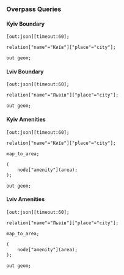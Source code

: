 ### Overpass Queries

#### Kyiv Boundary

```
[out:json][timeout:60];

relation["name"="Київ"]["place"="city"];

out geom;
```

#### Lviv Boundary

```
[out:json][timeout:60];

relation["name"="Львів"]["place"="city"];

out geom;
```

#### Kyiv Amenities

```
[out:json][timeout:60];

relation["name"="Київ"]["place"="city"];

map_to_area;

(
	node["amenity"](area);
);

out geom;
```

#### Lviv Amenities

```
[out:json][timeout:60];

relation["name"="Львів"]["place"="city"];

map_to_area;

(
	node["amenity"](area);
);

out geom;
```
